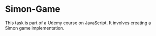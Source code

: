 # Simon-Game
This task is part of a Udemy course on JavaScript. It involves creating a Simon game implementation.
